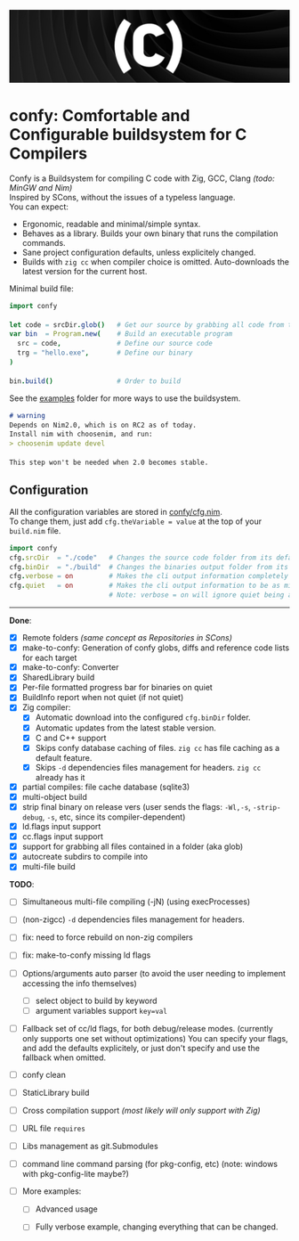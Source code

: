 ![Confy](./res/banner.png)
# confy: Comfortable and Configurable buildsystem for C Compilers
Confy is a Buildsystem for compiling C code with Zig, GCC, Clang  _(todo: MinGW and Nim)_  
Inspired by SCons, without the issues of a typeless language.  
You can expect: 
- Ergonomic, readable and minimal/simple syntax.  
- Behaves as a library. Builds your own binary that runs the compilation commands.  
- Sane project configuration defaults, unless explicitely changed.   
- Builds with `zig cc` when compiler choice is omitted. Auto-downloads the latest version for the current host.  

Minimal build file:
```nim
import confy

let code = srcDir.glob()   # Get our source by grabbing all code from the `srcDir` folder
var bin  = Program.new(    # Build an executable program
  src = code,              # Define our source code
  trg = "hello.exe",       # Define our binary
)

bin.build()                # Order to build
```
See the [examples](./examples) folder for more ways to use the buildsystem.


```md
# warning
Depends on Nim2.0, which is on RC2 as of today.
Install nim with choosenim, and run:
> choosenim update devel

This step won't be needed when 2.0 becomes stable.
```
## Configuration
All the configuration variables are stored in [confy/cfg.nim](./src/confy/cfg.nim).  
To change them, just add `cfg.theVariable = value` at the top of your `build.nim` file.  
```nim
import confy
cfg.srcDir  = "./code"   # Changes the source code folder from its default `rootDir/"src"`.  
cfg.binDir  = "./build"  # Changes the binaries output folder from its default `rootDir/"bin"`.  
cfg.verbose = on         # Makes the cli output information completely verbose. (for debugging)
cfg.quiet   = on         # Makes the cli output information to be as minimal as possible.  (for cleaner cli output)  (default: on)  
                         # Note: verbose = on will ignore quiet being active.  (default: off)  
```

---
**Done**:
- [x] Remote folders _(same concept as Repositories in SCons)_
- [x] make-to-confy: Generation of confy globs, diffs and reference code lists for each target
- [x] make-to-confy: Converter
- [x] SharedLibrary build
- [x] Per-file formatted progress bar for binaries on quiet
- [x] BuildInfo report when not quiet (if not quiet)
- [x] Zig compiler:
  - [x] Automatic download into the configured `cfg.binDir` folder.
  - [x] Automatic updates from the latest stable version.
  - [x] C and C++ support
  - [x] Skips confy database caching of files. `zig cc` has file caching as a default feature.
  - [x] Skips `-d` dependencies files management for headers. `zig cc` already has it
- [x] partial compiles: file cache database (sqlite3)
- [x] multi-object build
- [x] strip final binary on release vers
      (user sends the flags: `-Wl,-s`, `-strip-debug`, `-s`, etc, since its compiler-dependent)
- [x] ld.flags input support
- [x] cc.flags input support
- [x] support for grabbing all files contained in a folder (aka glob)
- [x] autocreate subdirs to compile into
- [x] multi-file build

**TODO**:
- [ ] Simultaneous multi-file compiling (-jN)  (using execProcesses)
- [ ] (non-zigcc) `-d` dependencies files management for headers.
- [ ] fix: need to force rebuild on non-zig compilers
- [ ] fix: make-to-confy missing ld flags
- [ ] Options/arguments auto parser  (to avoid the user needing to implement accessing the info themselves)
  - [ ] select object to build by keyword
  - [ ] argument variables support   `key=val`
- [ ] Fallback set of cc/ld flags, for both debug/release modes. (currently only supports one set without optimizations)
      You can specify your flags, and add the defaults explicitely, or just don't specify and use the fallback when omitted.  
- [ ] confy clean
- [ ] StaticLibrary build
- [ ] Cross compilation support _(most likely will only support with Zig)_
- [ ] URL file `requires`
- [ ] Libs management as git.Submodules
- [ ] command line command parsing (for pkg-config, etc)   (note: windows with pkg-config-lite maybe?)

- [ ] More examples:
  - [ ] Advanced usage
  - [ ] Fully verbose example, changing everything that can be changed.

